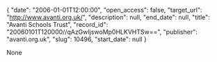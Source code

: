 {
  "date": "2006-01-01T12:00:00", 
  "open_access": false, 
  "target_url": "http://www.avanti.org.uk/", 
  "description": null, 
  "end_date": null, 
  "title": "Avanti Schools Trust", 
  "record_id": "20060101T120000//qAzGwIjswoMp0HLKVHTSw==", 
  "publisher": "avanti.org.uk", 
  "slug": 10496, 
  "start_date": null
}

None